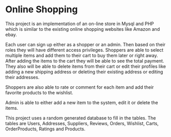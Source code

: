 # Online Shopping

This project is an implementation of an on-line store in Mysql and PHP which is similar to the existing online shopping websites like Amazon and ebay. 

Each user can sign up either as a shopper or an admin. Then based on their roles they will have different access privileges. 
Shoppers are able to select multiple items and add them to their cart to buy them later or right away. After adding the items to the cart they will be able to see the total payment. They also will be able to delete items from their cart or edit their profiles like adding a new shipping address or deleting their existing address or editing their addresses.

Shoppers are also able to rate or comment for each item and add their favorite products to the wishlist.

Admin is able to either add a new item to the system, edit it or delete the items.

This project uses a random generated database to fill in the tables. The tables are Users, Addresses, Suppliers, Reviews, Orders, Wishlist, Carts, OrderProducts, Ratings and Products.
